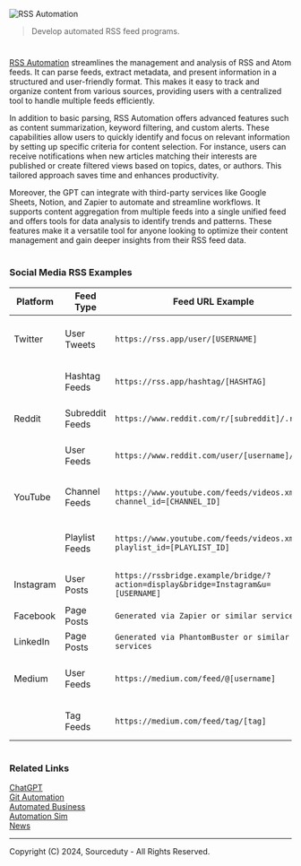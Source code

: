 ![RSS Automation](https://github.com/user-attachments/assets/1aab368b-acfd-44ef-9741-f07d70fafd73)

> Develop automated RSS feed programs.

#

[RSS Automation](https://chatgpt.com/g/g-odqr9Hn1w-rss-automation) streamlines the management and analysis of RSS and Atom feeds. It can parse feeds, extract metadata, and present information in a structured and user-friendly format. This makes it easy to track and organize content from various sources, providing users with a centralized tool to handle multiple feeds efficiently.

In addition to basic parsing, RSS Automation offers advanced features such as content summarization, keyword filtering, and custom alerts. These capabilities allow users to quickly identify and focus on relevant information by setting up specific criteria for content selection. For instance, users can receive notifications when new articles matching their interests are published or create filtered views based on topics, dates, or authors. This tailored approach saves time and enhances productivity.

Moreover, the GPT can integrate with third-party services like Google Sheets, Notion, and Zapier to automate and streamline workflows. It supports content aggregation from multiple feeds into a single unified feed and offers tools for data analysis to identify trends and patterns. These features make it a versatile tool for anyone looking to optimize their content management and gain deeper insights from their RSS feed data.

#
### Social Media RSS Examples

| Platform    | Feed Type        | Feed URL Example                                      | Notes                                             |
|-------------|------------------|-------------------------------------------------------|---------------------------------------------------|
| Twitter     | User Tweets      | `https://rss.app/user/[USERNAME]`                     | Use third-party services like RSS.app or TwitRSS. |
|             | Hashtag Feeds    | `https://rss.app/hashtag/[HASHTAG]`                   | Third-party services required.                    |
| Reddit      | Subreddit Feeds  | `https://www.reddit.com/r/[subreddit]/.rss`           | Native support; add `.rss` to subreddit URL.      |
|             | User Feeds       | `https://www.reddit.com/user/[username]/.rss`         | Native support for user posts/comments.           |
| YouTube     | Channel Feeds    | `https://www.youtube.com/feeds/videos.xml?channel_id=[CHANNEL_ID]` | Replace `[CHANNEL_ID]` with the channel ID.   |
|             | Playlist Feeds   | `https://www.youtube.com/feeds/videos.xml?playlist_id=[PLAYLIST_ID]` | Replace `[PLAYLIST_ID]` with the playlist ID. |
| Instagram   | User Posts       | `https://rssbridge.example/bridge/?action=display&bridge=Instagram&u=[USERNAME]` | Use RSSBridge or other third-party tools.        |
| Facebook    | Page Posts       | `Generated via Zapier or similar services`            | Requires third-party integration.                 |
| LinkedIn    | Page Posts       | `Generated via PhantomBuster or similar services`     | Requires third-party integration.                 |
| Medium      | User Feeds       | `https://medium.com/feed/@[username]`                 | Replace `[username]` with the Medium username.    |
|             | Tag Feeds        | `https://medium.com/feed/tag/[tag]`                   | Replace `[tag]` with the Medium tag.              |

#
### Related Links

[ChatGPT](https://github.com/sourceduty/ChatGPT)
<br>
[Git Automation](https://github.com/sourceduty/Git_Automation)
<br>
[Automated Business](https://github.com/sourceduty/Automated_Business)
<br>
[Automation Sim](https://github.com/sourceduty/Automation_Sim)
<br>
[News](https://github.com/sourceduty/News)

***
Copyright (C) 2024, Sourceduty - All Rights Reserved.
